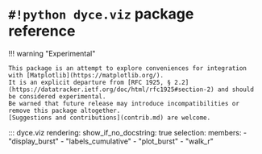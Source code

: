 <!---
  Copyright and other protections apply. Please see the accompanying LICENSE file for
  rights and restrictions governing use of this software. All rights not expressly
  waived or licensed are reserved. If that file is missing or appears to be modified
  from its original, then please contact the author before viewing or using this
  software in any capacity.

  !!!!!!!!!!!!!!!!!!!!!!!!!!!!!!!!!!!!!!!!!!!!!!!!!!!!!!!!!!!!!!!!!!!!
  !!!!!!!!!!!!!!! IMPORTANT: READ THIS BEFORE EDITING! !!!!!!!!!!!!!!!
  !!!!!!!!!!!!!!!!!!!!!!!!!!!!!!!!!!!!!!!!!!!!!!!!!!!!!!!!!!!!!!!!!!!!
  Please keep each sentence on its own unwrapped line.
  It looks like crap in a text editor, but it has no effect on rendering, and it allows much more useful diffs.
  Thank you!
-->

# ``#!python dyce.viz`` package reference

!!! warning "Experimental"

    This package is an attempt to explore conveniences for integration with [Matplotlib](https://matplotlib.org/).
    It is an explicit departure from [RFC 1925, § 2.2](https://datatracker.ietf.org/doc/html/rfc1925#section-2) and should be considered experimental.
    Be warned that future release may introduce incompatibilities or remove this package altogether.
    [Suggestions and contributions](contrib.md) are welcome.

::: dyce.viz
    rendering:
      show_if_no_docstring: true
    selection:
      members:
        - "display_burst"
        - "labels_cumulative"
        - "plot_burst"
        - "walk_r"
